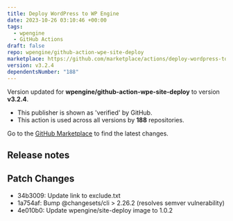 ```yaml
---
title: Deploy WordPress to WP Engine
date: 2023-10-26 03:10:46 +00:00
tags:
  - wpengine
  - GitHub Actions
draft: false
repo: wpengine/github-action-wpe-site-deploy
marketplace: https://github.com/marketplace/actions/deploy-wordpress-to-wp-engine
version: v3.2.4
dependentsNumber: "188"
---
```



Version updated for **wpengine/github-action-wpe-site-deploy** to version **v3.2.4**.
- This publisher is shown as 'verified' by GitHub.
- This action is used across all versions by **188** repositories.

Go to the [GitHub Marketplace](https://github.com/marketplace/actions/deploy-wordpress-to-wp-engine) to find the latest changes.

## Release notes

## Patch Changes

- 34b3009: Update link to exclude.txt
- 1a754af: Bump @changesets/cli > 2.26.2 (resolves semver vulnerability)
- 4e010b0: Update wpengine/site-deploy image to 1.0.2
